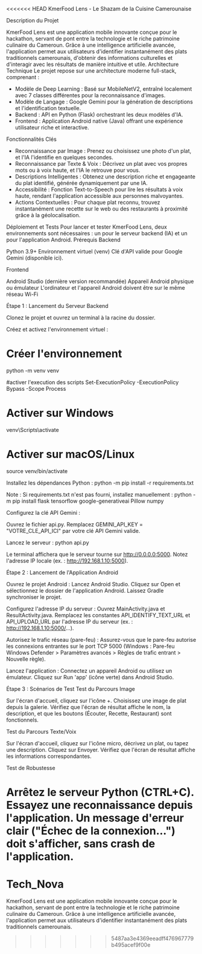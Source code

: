 <<<<<<< HEAD
KmerFood Lens - Le Shazam de la Cuisine Camerounaise

Description du Projet

KmerFood Lens est une application mobile innovante conçue pour le hackathon, servant de pont entre la technologie et le riche patrimoine culinaire du Cameroun. Grâce à une intelligence artificielle avancée, l'application permet aux utilisateurs d'identifier instantanément des plats traditionnels camerounais, d'obtenir des informations culturelles et d'interagir avec les résultats de manière intuitive et utile.
Architecture Technique
Le projet repose sur une architecture moderne full-stack, comprenant :

- Modèle de Deep Learning : Basé sur MobileNetV2, entraîné localement avec 7 classes différentes pour la reconnaissance d'images.
- Modèle de Langage : Google Gemini pour la génération de descriptions et l'identification textuelle.
- Backend : API en Python (Flask) orchestrant les deux modèles d'IA.
- Frontend : Application Android native (Java) offrant une expérience utilisateur riche et interactive.

Fonctionnalités Clés

- Reconnaissance par Image : Prenez ou choisissez une photo d'un plat, et l'IA l'identifie en quelques secondes.
- Reconnaissance par Texte & Voix : Décrivez un plat avec vos propres mots ou à voix haute, et l'IA le retrouve pour vous.
- Descriptions Intelligentes : Obtenez une description riche et engageante du plat identifié, générée dynamiquement par une IA.
- Accessibilité : Fonction Text-to-Speech pour lire les résultats à voix haute, rendant l'application accessible aux personnes malvoyantes.
- Actions Contextuelles : Pour chaque plat reconnu, trouvez instantanément une recette sur le web ou des restaurants à proximité grâce à la géolocalisation.

Déploiement et Tests
Pour lancer et tester KmerFood Lens, deux environnements sont nécessaires : un pour le serveur backend (IA) et un pour l'application Android.
Prérequis
Backend

Python 3.9+
Environnement virtuel (venv)
Clé d'API valide pour Google Gemini (disponible ici).

Frontend

Android Studio (dernière version recommandée)
Appareil Android physique ou émulateur
L'ordinateur et l'appareil Android doivent être sur le même réseau Wi-Fi

Étape 1 : Lancement du Serveur Backend

Clonez le projet et ouvrez un terminal à la racine du dossier.

Créez et activez l'environnement virtuel :
# Créer l'environnement
python -m venv venv

#activer l'execution des scripts
Set-ExecutionPolicy -ExecutionPolicy Bypass -Scope Process

# Activer sur Windows
venv\Scripts\activate

# Activer sur macOS/Linux
source venv/bin/activate


Installez les dépendances Python :
python -m pip install -r requirements.txt

Note : Si requirements.txt n'est pas fourni, installez manuellement :
python -m pip install flask tensorflow google-generativeai Pillow numpy


Configurez la clé API Gemini :

Ouvrez le fichier api.py.
Remplacez GEMINI_API_KEY = "VOTRE_CLE_API_ICI" par votre clé API Gemini valide.


Lancez le serveur :
python api.py

Le terminal affichera que le serveur tourne sur http://0.0.0.0:5000. Notez l'adresse IP locale (ex. : http://192.168.1.10:5000).


Étape 2 : Lancement de l'Application Android

Ouvrez le projet Android :
Lancez Android Studio.
Cliquez sur Open et sélectionnez le dossier de l'application Android. Laissez Gradle synchroniser le projet.


Configurez l'adresse IP du serveur :
Ouvrez MainActivity.java et ResultActivity.java.
Remplacez les constantes API_IDENTIFY_TEXT_URL et API_UPLOAD_URL par l'adresse IP du serveur (ex. : http://192.168.1.10:5000/...).


Autorisez le trafic réseau (pare-feu) :
Assurez-vous que le pare-feu autorise les connexions entrantes sur le port TCP 5000 (Windows : Pare-feu Windows Defender > Paramètres avancés > Règles de trafic entrant > Nouvelle règle).


Lancez l'application :
Connectez un appareil Android ou utilisez un émulateur.
Cliquez sur Run 'app' (icône verte) dans Android Studio.



Étape 3 : Scénarios de Test
Test du Parcours Image

Sur l'écran d'accueil, cliquez sur l'icône +.
Choisissez une image de plat depuis la galerie.
Vérifiez que l'écran de résultat affiche le nom, la description, et que les boutons (Écouter, Recette, Restaurant) sont fonctionnels.

Test du Parcours Texte/Voix

Sur l'écran d'accueil, cliquez sur l'icône micro, décrivez un plat, ou tapez une description.
Cliquez sur Envoyer.
Vérifiez que l'écran de résultat affiche les informations correspondantes.

Test de Robustesse

Arrêtez le serveur Python (CTRL+C).
Essayez une reconnaissance depuis l'application. Un message d'erreur clair ("Échec de la connexion...") doit s'afficher, sans crash de l'application.
=======
# Tech_Nova
KmerFood Lens est une application mobile innovante conçue pour le hackathon, servant de pont entre la technologie et le riche patrimoine culinaire du Cameroun. Grâce à une intelligence artificielle avancée, l'application permet aux utilisateurs d'identifier instantanément des plats traditionnels camerounais.
>>>>>>> 5487aa3e4369eeadff476967779b495acef9f00e
